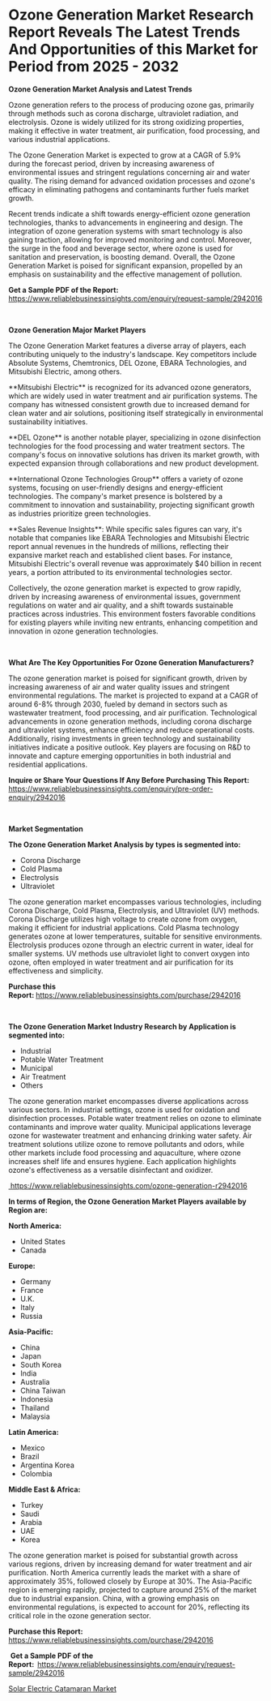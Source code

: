<p><h1>Ozone Generation Market Research Report Reveals The Latest Trends And Opportunities of this Market for Period from 2025 - 2032</h1></p><p><strong>Ozone Generation Market Analysis and Latest Trends</strong></p>
<p><p>Ozone generation refers to the process of producing ozone gas, primarily through methods such as corona discharge, ultraviolet radiation, and electrolysis. Ozone is widely utilized for its strong oxidizing properties, making it effective in water treatment, air purification, food processing, and various industrial applications. </p><p>The Ozone Generation Market is expected to grow at a CAGR of 5.9% during the forecast period, driven by increasing awareness of environmental issues and stringent regulations concerning air and water quality. The rising demand for advanced oxidation processes and ozone's efficacy in eliminating pathogens and contaminants further fuels market growth. </p><p>Recent trends indicate a shift towards energy-efficient ozone generation technologies, thanks to advancements in engineering and design. The integration of ozone generation systems with smart technology is also gaining traction, allowing for improved monitoring and control. Moreover, the surge in the food and beverage sector, where ozone is used for sanitation and preservation, is boosting demand. Overall, the Ozone Generation Market is poised for significant expansion, propelled by an emphasis on sustainability and the effective management of pollution.</p></p>
<p><strong>Get a Sample PDF of the Report:&nbsp;</strong> <a href="https://www.reliablebusinessinsights.com/enquiry/request-sample/2942016?utm_campaign=3350&utm_medium=2&utm_source=Github&utm_content=ia&utm_term=15032025&utm_id=ozone-generation">https://www.reliablebusinessinsights.com/enquiry/request-sample/2942016</a></p>
<p>&nbsp;</p>
<p><strong>Ozone Generation Major Market Players</strong></p>
<p><p>The Ozone Generation Market features a diverse array of players, each contributing uniquely to the industry's landscape. Key competitors include Absolute Systems, Chemtronics, DEL Ozone, EBARA Technologies, and Mitsubishi Electric, among others.</p><p>**Mitsubishi Electric** is recognized for its advanced ozone generators, which are widely used in water treatment and air purification systems. The company has witnessed consistent growth due to increased demand for clean water and air solutions, positioning itself strategically in environmental sustainability initiatives. </p><p>**DEL Ozone** is another notable player, specializing in ozone disinfection technologies for the food processing and water treatment sectors. The company's focus on innovative solutions has driven its market growth, with expected expansion through collaborations and new product development.</p><p>**International Ozone Technologies Group** offers a variety of ozone systems, focusing on user-friendly designs and energy-efficient technologies. The company's market presence is bolstered by a commitment to innovation and sustainability, projecting significant growth as industries prioritize green technologies.</p><p>**Sales Revenue Insights**: While specific sales figures can vary, it's notable that companies like EBARA Technologies and Mitsubishi Electric report annual revenues in the hundreds of millions, reflecting their expansive market reach and established client bases. For instance, Mitsubishi Electric's overall revenue was approximately $40 billion in recent years, a portion attributed to its environmental technologies sector. </p><p>Collectively, the ozone generation market is expected to grow rapidly, driven by increasing awareness of environmental issues, government regulations on water and air quality, and a shift towards sustainable practices across industries. This environment fosters favorable conditions for existing players while inviting new entrants, enhancing competition and innovation in ozone generation technologies.</p></p>
<p>&nbsp;</p>
<p><strong>What Are The Key Opportunities For Ozone Generation Manufacturers?</strong></p>
<p><p>The ozone generation market is poised for significant growth, driven by increasing awareness of air and water quality issues and stringent environmental regulations. The market is projected to expand at a CAGR of around 6-8% through 2030, fueled by demand in sectors such as wastewater treatment, food processing, and air purification. Technological advancements in ozone generation methods, including corona discharge and ultraviolet systems, enhance efficiency and reduce operational costs. Additionally, rising investments in green technology and sustainability initiatives indicate a positive outlook. Key players are focusing on R&D to innovate and capture emerging opportunities in both industrial and residential applications.</p></p>
<p><strong>Inquire or Share Your Questions If Any Before Purchasing This Report:</strong> <a href="https://www.reliablebusinessinsights.com/enquiry/pre-order-enquiry/2942016?utm_campaign=3350&utm_medium=2&utm_source=Github&utm_content=ia&utm_term=15032025&utm_id=ozone-generation">https://www.reliablebusinessinsights.com/enquiry/pre-order-enquiry/2942016</a></p>
<p>&nbsp;</p>
<p><strong>Market Segmentation</strong></p>
<p><strong>The Ozone Generation Market Analysis by types is segmented into:</strong></p>
<p><ul><li>Corona Discharge</li><li>Cold Plasma</li><li>Electrolysis</li><li>Ultraviolet</li></ul></p>
<p><p>The ozone generation market encompasses various technologies, including Corona Discharge, Cold Plasma, Electrolysis, and Ultraviolet (UV) methods. Corona Discharge utilizes high voltage to create ozone from oxygen, making it efficient for industrial applications. Cold Plasma technology generates ozone at lower temperatures, suitable for sensitive environments. Electrolysis produces ozone through an electric current in water, ideal for smaller systems. UV methods use ultraviolet light to convert oxygen into ozone, often employed in water treatment and air purification for its effectiveness and simplicity.</p></p>
<p><strong>Purchase this Report:&nbsp;</strong><a href="https://www.reliablebusinessinsights.com/purchase/2942016?utm_campaign=3350&utm_medium=2&utm_source=Github&utm_content=ia&utm_term=15032025&utm_id=ozone-generation">https://www.reliablebusinessinsights.com/purchase/2942016</a></p>
<p>&nbsp;</p>
<p><strong>The Ozone Generation Market Industry Research by Application is segmented into:</strong></p>
<p><ul><li>Industrial</li><li>Potable Water Treatment</li><li>Municipal</li><li>Air Treatment</li><li>Others</li></ul></p>
<p><p>The ozone generation market encompasses diverse applications across various sectors. In industrial settings, ozone is used for oxidation and disinfection processes. Potable water treatment relies on ozone to eliminate contaminants and improve water quality. Municipal applications leverage ozone for wastewater treatment and enhancing drinking water safety. Air treatment solutions utilize ozone to remove pollutants and odors, while other markets include food processing and aquaculture, where ozone increases shelf life and ensures hygiene. Each application highlights ozone's effectiveness as a versatile disinfectant and oxidizer.</p></p>
<p><a href="https://www.reliablebusinessinsights.com/ozone-generation-r2942016?utm_campaign=3350&utm_medium=2&utm_source=Github&utm_content=ia&utm_term=15032025&utm_id=ozone-generation">&nbsp;https://www.reliablebusinessinsights.com/ozone-generation-r2942016</a></p>
<p><strong>In terms of Region, the Ozone Generation Market Players available by Region are:</strong></p>
<p>
    <p> <strong> North America: </strong>
        <ul>
            <li>United States</li>
            <li>Canada</li>
        </ul>
        </p> 
    <p> <strong> Europe: </strong>
        <ul>
            <li>Germany</li>
            <li>France</li>
            <li>U.K.</li>
            <li>Italy</li>
            <li>Russia</li>
        </ul>
        </p> 
    <p> <strong> Asia-Pacific: </strong>
        <ul>
            <li>China</li>
            <li>Japan</li>
            <li>South Korea</li>
            <li>India</li>
            <li>Australia</li>
            <li>China Taiwan</li>
            <li>Indonesia</li>
            <li>Thailand</li>
            <li>Malaysia</li>
        </ul>
        </p> 
    <p> <strong> Latin America: </strong>
        <ul>
            <li>Mexico</li>
            <li>Brazil</li>
            <li>Argentina Korea</li>
            <li>Colombia</li>
        </ul>
        </p> 
    <p> <strong> Middle East & Africa: </strong>
        <ul>
            <li>Turkey</li>
            <li>Saudi</li>
            <li>Arabia</li>
            <li>UAE</li>
            <li>Korea</li>
        </ul>
    </p>
    </p>
<p><p>The ozone generation market is poised for substantial growth across various regions, driven by increasing demand for water treatment and air purification. North America currently leads the market with a share of approximately 35%, followed closely by Europe at 30%. The Asia-Pacific region is emerging rapidly, projected to capture around 25% of the market due to industrial expansion. China, with a growing emphasis on environmental regulations, is expected to account for 20%, reflecting its critical role in the ozone generation sector.</p></p>
<p><strong>Purchase this Report: </strong><a href="https://www.reliablebusinessinsights.com/purchase/2942016?utm_campaign=3350&utm_medium=2&utm_source=Github&utm_content=ia&utm_term=15032025&utm_id=ozone-generation">https://www.reliablebusinessinsights.com/purchase/2942016</a></p>
<p>&nbsp;<strong>Get a Sample PDF of the Report:&nbsp;&nbsp;</strong><a href="https://www.reliablebusinessinsights.com/enquiry/request-sample/2942016?utm_campaign=3350&utm_medium=2&utm_source=Github&utm_content=ia&utm_term=15032025&utm_id=ozone-generation">https://www.reliablebusinessinsights.com/enquiry/request-sample/2942016</a></p>
<p><strong></strong></p>
<p><p><a href="https://github.com/sharphadan/Market-Research-Report-List-1/blob/main/solar-electric-catamaran-market.md?utm_campaign=3350&utm_medium=2&utm_source=Github&utm_content=ia&utm_term=15032025&utm_id=ozone-generation">Solar Electric Catamaran Market</a></p></p>